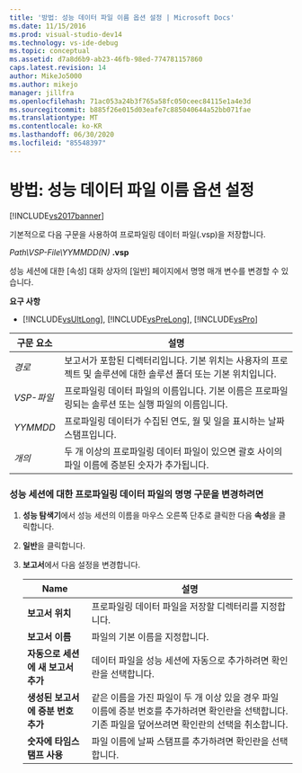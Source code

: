 ```yaml
---
title: '방법: 성능 데이터 파일 이름 옵션 설정 | Microsoft Docs'
ms.date: 11/15/2016
ms.prod: visual-studio-dev14
ms.technology: vs-ide-debug
ms.topic: conceptual
ms.assetid: d7a8d6b9-ab23-46fb-98ed-774781157860
caps.latest.revision: 14
author: MikeJo5000
ms.author: mikejo
manager: jillfra
ms.openlocfilehash: 71ac053a24b3f765a58fc050ceec84115e1a4e3d
ms.sourcegitcommit: b885f26e015d03eafe7c885040644a52bb071fae
ms.translationtype: MT
ms.contentlocale: ko-KR
ms.lasthandoff: 06/30/2020
ms.locfileid: "85548397"
---
```

# <a name="how-to-set-performance-data-file-name-options"></a>방법: 성능 데이터 파일 이름 옵션 설정
[!INCLUDE[vs2017banner](../includes/vs2017banner.md)]

기본적으로 다음 구문을 사용하여 프로파일링 데이터 파일(.vsp)을 저장합니다.  
  
 *Path\VSP-File\YYMMDD(N)* **.vsp**  
  
 성능 세션에 대한 [속성] 대화 상자의 [일반] 페이지에서 명명 매개 변수를 변경할 수 있습니다.  
  
 **요구 사항**  
  
- [!INCLUDE[vsUltLong](../includes/vsultlong-md.md)], [!INCLUDE[vsPreLong](../includes/vsprelong-md.md)], [!INCLUDE[vsPro](../includes/vspro-md.md)]  
  
|구문 요소|설명|  
|-|-|  
|*경로*|보고서가 포함된 디렉터리입니다. 기본 위치는 사용자의 프로젝트 및 솔루션에 대한 솔루션 폴더 또는 기본 위치입니다.|  
|*VSP-파일*|프로파일링 데이터 파일의 이름입니다. 기본 이름은 프로파일링되는 솔루션 또는 실행 파일의 이름입니다.|  
|*YYMMDD*|프로파일링 데이터가 수집된 연도, 월 및 일을 표시하는 날짜 스탬프입니다.|  
|*개의*|두 개 이상의 프로파일링 데이터 파일이 있으면 괄호 사이의 파일 이름에 증분된 숫자가 추가됩니다.|  
  
### <a name="to-change-the-naming-syntax-of-the-profiling-data-files-of-a-performance-session"></a>성능 세션에 대한 프로파일링 데이터 파일의 명명 구문을 변경하려면  
  
1. **성능 탐색기**에서 성능 세션의 이름을 마우스 오른쪽 단추로 클릭한 다음 **속성**을 클릭합니다.  
  
2. **일반**을 클릭합니다.  
  
3. **보고서**에서 다음 설정을 변경합니다.  
  
    |Name|설명|  
    |-|-|  
    |**보고서 위치**|프로파일링 데이터 파일을 저장할 디렉터리를 지정합니다.|  
    |**보고서 이름**|파일의 기본 이름을 지정합니다.|  
    |**자동으로 세션에 새 보고서 추가**|데이터 파일을 성능 세션에 자동으로 추가하려면 확인란을 선택합니다.|  
    |**생성된 보고서에 증분 번호 추가**|같은 이름을 가진 파일이 두 개 이상 있을 경우 파일 이름에 증분 번호를 추가하려면 확인란을 선택합니다. 기존 파일을 덮어쓰려면 확인란의 선택을 취소합니다.|  
    |**숫자에 타임스탬프 사용**|파일 이름에 날짜 스탬프를 추가하려면 확인란을 선택합니다.|
